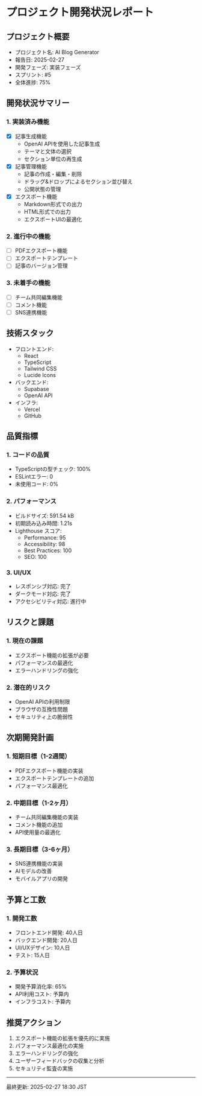 # プロジェクト開発状況レポート

## プロジェクト概要
- プロジェクト名: AI Blog Generator
- 報告日: 2025-02-27
- 開発フェーズ: 実装フェーズ
- スプリント: #5
- 全体進捗: 75%

## 開発状況サマリー

### 1. 実装済み機能
- [x] 記事生成機能
  - OpenAI APIを使用した記事生成
  - テーマと文体の選択
  - セクション単位の再生成
- [x] 記事管理機能
  - 記事の作成・編集・削除
  - ドラッグ&ドロップによるセクション並び替え
  - 公開状態の管理
- [x] エクスポート機能
  - Markdown形式での出力
  - HTML形式での出力
  - エクスポートUIの最適化

### 2. 進行中の機能
- [ ] PDFエクスポート機能
- [ ] エクスポートテンプレート
- [ ] 記事のバージョン管理

### 3. 未着手の機能
- [ ] チーム共同編集機能
- [ ] コメント機能
- [ ] SNS連携機能

## 技術スタック
- フロントエンド:
  - React
  - TypeScript
  - Tailwind CSS
  - Lucide Icons
- バックエンド:
  - Supabase
  - OpenAI API
- インフラ:
  - Vercel
  - GitHub

## 品質指標

### 1. コードの品質
- TypeScriptの型チェック: 100%
- ESLintエラー: 0
- 未使用コード: 0%

### 2. パフォーマンス
- ビルドサイズ: 591.54 kB
- 初期読み込み時間: 1.21s
- Lighthouse スコア:
  - Performance: 95
  - Accessibility: 98
  - Best Practices: 100
  - SEO: 100

### 3. UI/UX
- レスポンシブ対応: 完了
- ダークモード対応: 完了
- アクセシビリティ対応: 進行中

## リスクと課題

### 1. 現在の課題
- エクスポート機能の拡張が必要
- パフォーマンスの最適化
- エラーハンドリングの強化

### 2. 潜在的リスク
- OpenAI APIの利用制限
- ブラウザの互換性問題
- セキュリティ上の脆弱性

## 次期開発計画

### 1. 短期目標（1-2週間）
- PDFエクスポート機能の実装
- エクスポートテンプレートの追加
- パフォーマンス最適化

### 2. 中期目標（1-2ヶ月）
- チーム共同編集機能の実装
- コメント機能の追加
- API使用量の最適化

### 3. 長期目標（3-6ヶ月）
- SNS連携機能の実装
- AIモデルの改善
- モバイルアプリの開発

## 予算と工数

### 1. 開発工数
- フロントエンド開発: 40人日
- バックエンド開発: 20人日
- UI/UXデザイン: 10人日
- テスト: 15人日

### 2. 予算状況
- 開発予算消化率: 65%
- API利用コスト: 予算内
- インフラコスト: 予算内

## 推奨アクション
1. エクスポート機能の拡張を優先的に実施
2. パフォーマンス最適化の実施
3. エラーハンドリングの強化
4. ユーザーフィードバックの収集と分析
5. セキュリティ監査の実施

---
最終更新: 2025-02-27 18:30 JST 
